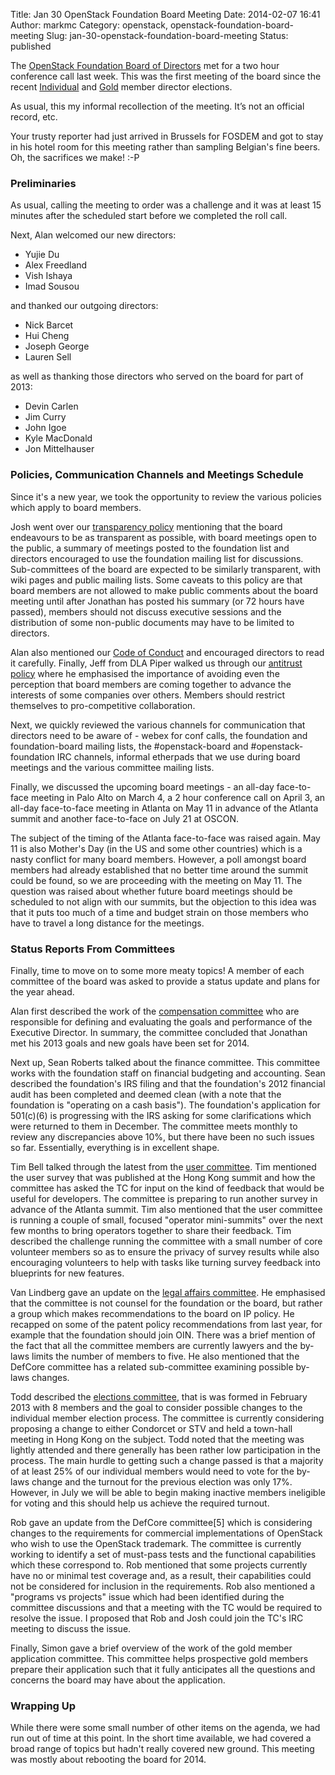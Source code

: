 Title: Jan 30 OpenStack Foundation Board Meeting
Date: 2014-02-07 16:41
Author: markmc
Category: openstack, openstack-foundation-board-meeting
Slug: jan-30-openstack-foundation-board-meeting
Status: published

The [OpenStack Foundation Board of
Directors](https://www.openstack.org/foundation/board-of-directors/) met
for a two hour conference call last week. This was the first meeting of
the board since the recent
[Individual](http://lists.openstack.org/pipermail/foundation/2014-January/001616.html)
and
[Gold](http://lists.openstack.org/pipermail/foundation/2014-January/001615.html)
member director elections.

As usual, this my informal recollection of the meeting. It’s not an
official record, etc.

Your trusty reporter had just arrived in Brussels for FOSDEM and got to
stay in his hotel room for this meeting rather than sampling Belgian's
fine beers. Oh, the sacrifices we make! :-P

### Preliminaries

As usual, calling the meeting to order was a challenge and it was at
least 15 minutes after the scheduled start before we completed the roll
call.

Next, Alan welcomed our new directors:

-   Yujie Du
-   Alex Freedland
-   Vish Ishaya
-   Imad Sousou

and thanked our outgoing directors:

-   Nick Barcet
-   Hui Cheng
-   Joseph George
-   Lauren Sell

as well as thanking those directors who served on the board for part of
2013:

-   Devin Carlen
-   Jim Curry
-   John Igoe
-   Kyle MacDonald
-   Jon Mittelhauser

### Policies, Communication Channels and Meetings Schedule

Since it's a new year, we took the opportunity to review the various
policies which apply to board members.

Josh went over our [transparency
policy](http://www.openstack.org/legal/transparency-policy/) mentioning
that the board endeavours to be as transparent as possible, with board
meetings open to the public, a summary of meetings posted to the
foundation list and directors encouraged to use the foundation mailing
list for discussions. Sub-committees of the board are expected to be
similarly transparent, with wiki pages and public mailing lists. Some
caveats to this policy are that board members are not allowed to make
public comments about the board meeting until after Jonathan has posted
his summary (or 72 hours have passed), members should not discuss
executive sessions and the distribution of some non-public documents may
have to be limited to directors.

Alan also mentioned our [Code of
Conduct](https://wiki.openstack.org/wiki/Governance/Foundation/CodeOfConduct)
and encouraged directors to read it carefully. Finally, Jeff from DLA
Piper walked us through our [antitrust
policy](https://wiki.openstack.org/wiki/Governance/Foundation/AntitrustPolicy)
where he emphasised the importance of avoiding even the perception that
board members are coming together to advance the interests of some
companies over others. Members should restrict themselves to
pro-competitive collaboration.

Next, we quickly reviewed the various channels for communication that
directors need to be aware of - webex for conf calls, the foundation and
foundation-board mailing lists, the \#openstack-board and
\#openstack-foundation IRC channels, informal etherpads that we use
during board meetings and the various committee mailing lists.

Finally, we discussed the upcoming board meetings - an all-day
face-to-face meeting in Palo Alto on March 4, a 2 hour conference call
on April 3, an all-day face-to-face meeting in Atlanta on May 11 in
advance of the Atlanta summit and another face-to-face on July 21 at
OSCON.

The subject of the timing of the Atlanta face-to-face was raised again.
May 11 is also Mother's Day (in the US and some other countries) which
is a nasty conflict for many board members. However, a poll amongst
board members had already established that no better time around the
summit could be found, so we are proceeding with the meeting on May 11.
The question was raised about whether future board meetings should be
scheduled to not align with our summits, but the objection to this idea
was that it puts too much of a time and budget strain on those members
who have to travel a long distance for the meetings.

### Status Reports From Committees

Finally, time to move on to some more meaty topics! A member of each
committee of the board was asked to provide a status update and plans
for the year ahead.

Alan first described the work of the [compensation
committee](https://wiki.openstack.org/wiki/Governance/CompensationCommittee)
who are responsible for defining and evaluating the goals and
performance of the Executive Director. In summary, the committee
concluded that Jonathan met his 2013 goals and new goals have been set
for 2014.

Next up, Sean Roberts talked about the finance committee. This committee
works with the foundation staff on financial budgeting and accounting.
Sean described the foundation's IRS filing and that the foundation's
2012 financial audit has been completed and deemed clean (with a note
that the foundation is "operating on a cash basis"). The foundation's
application for 501(c)(6) is progressing with the IRS asking for some
clarifications which were returned to them in December. The committee
meets monthly to review any discrepancies above 10%, but there have been
no such issues so far. Essentially, everything is in excellent shape.

Tim Bell talked through the latest from the [user
committee](https://wiki.openstack.org/wiki/Governance/Foundation/UserCommittee).
Tim mentioned the user survey that was published at the Hong Kong summit
and how the committee has asked the TC for input on the kind of feedback
that would be useful for developers. The committee is preparing to run
another survey in advance of the Atlanta summit. Tim also mentioned that
the user committee is running a couple of small, focused "operator
mini-summits" over the next few months to bring operators together to
share their feedback. Tim described the challenge running the committee
with a small number of core volunteer members so as to ensure the
privacy of survey results while also encouraging volunteers to help with
tasks like turning survey feedback into blueprints for new features.

Van Lindberg gave an update on the [legal affairs
committee](https://wiki.openstack.org/wiki/Governance/Foundation/LegalAffairsCommittee).
He emphasised that the committee is not counsel for the foundation or
the board, but rather a group which makes recommendations to the board
on IP policy. He recapped on some of the patent policy recommendations
from last year, for example that the foundation should join OIN. There
was a brief mention of the fact that all the committee members are
currently lawyers and the by-laws limits the number of members to five.
He also mentioned that the DefCore committee has a related sub-committee
examining possible by-laws changes.

Todd described the [elections
committee](https://wiki.openstack.org/wiki/Governance/Foundation/ElectionsCommittee),
that is was formed in February 2013 with 8 members and the goal to
consider possible changes to the individual member election process. The
committee is currently considering proposing a change to either
Condorcet or STV and held a town-hall meeting in Hong Kong on the
subject. Todd noted that the meeting was lightly attended and there
generally has been rather low participation in the process. The main
hurdle to getting such a change passed is that a majority of at least
25% of our individual members would need to vote for the by-laws change
and the turnout for the previous election was only 17%. However, in July
we will be able to begin making inactive members ineligible for voting
and this should help us achieve the required turnout.

Rob gave an update from the DefCore committee\[5\] which is considering
changes to the requirements for commercial implementations of OpenStack
who wish to use the OpenStack trademark. The committee is currently
working to identify a set of must-pass tests and the functional
capabilities which these correspond to. Rob mentioned that some projects
currently have no or minimal test coverage and, as a result, their
capabilities could not be considered for inclusion in the requirements.
Rob also mentioned a "programs vs projects" issue which had been
identified during the committee discussions and that a meeting with the
TC would be required to resolve the issue. I proposed that Rob and Josh
could join the TC's IRC meeting to discuss the issue.

Finally, Simon gave a brief overview of the work of the gold member
application committee. This committee helps prospective gold members
prepare their application such that it fully anticipates all the
questions and concerns the board may have about the application.

### Wrapping Up

While there were some small number of other items on the agenda, we had
run out of time at this point. In the short time available, we had
covered a broad range of topics but hadn't really covered new ground.
This meeting was mostly about rebooting the board for 2014.
